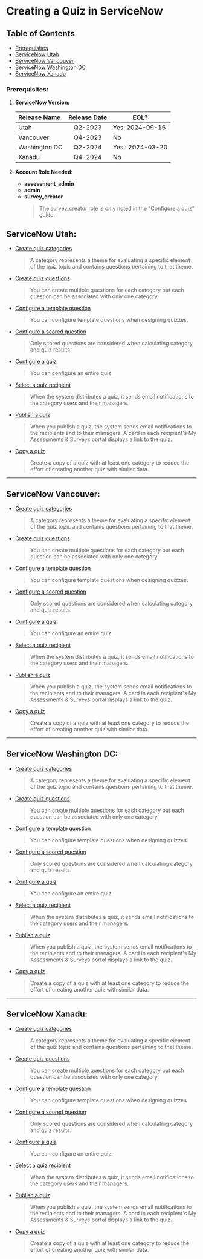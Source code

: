 # Creating a Quiz in ServiceNow

## Table of Contents

* [Prerequisites](#prerequisites)
* [ServiceNow Utah](main#servicenow-utah)
* [ServiceNow Vancouver](#servicenow-vancouver)
* [ServiceNow Washington DC](#servicenow-washington-dc)
* [ServiceNow Xanadu](#servicenow-xanadu)

### Prerequisites:

1. **ServiceNow Version:**

    | Release Name | Release Date | EOL? |
    | :----------- | :-----------:| ---- |
    | Utah         | Q2-2023      | Yes: 2024-09-16|
    | Vancouver    | Q4-2023      | No |
    | Washington DC | Q2-2024     | Yes : 2024-03-20 |
    | Xanadu       | Q4-2024      | No |

2. **Account Role Needed:**

    * **assessment_admin**
    * **admin**
    * **survey_creator**
        >The survey_creator role is only noted in the "Configure a quiz" guide.



## ServiceNow Utah:

* [Create quiz categories](https://www.servicenow.com/docs/bundle/utah-servicenow-platform/page/administer/assessments/task/t_CreateAQuizCategory.html)

    >A category represents a theme for evaluating a specific element of the quiz topic and contains questions pertaining to that theme.

* [Create quiz questions](https://www.servicenow.com/docs/bundle/utah-servicenow-platform/page/administer/assessments/task/t_CreateAQuizQuestion.html)

    >You can create multiple questions for each category but each question can be associated with only one category.

* [Configure a template question](https://www.servicenow.com/docs/bundle/utah-servicenow-platform/page/administer/assessments/task/t_ConfigureATemplateQuestion.html)

    >You can configure template questions when designing quizzes.

* [Configure a scored question](https://www.servicenow.com/docs/bundle/utah-servicenow-platform/page/administer/assessments/task/t_ConfigureAScoredQuestion.html)

    >Only scored questions are considered when calculating category and quiz results.

* [Configure a quiz](https://www.servicenow.com/docs/bundle/utah-servicenow-platform/page/administer/assessments/task/t_ConfigureaQuiz.html)

    >You can configure an entire quiz.

* [Select a quiz recipient](https://www.servicenow.com/docs/bundle/utah-servicenow-platform/page/administer/assessments/task/t_SelectAQuizRecipient.html)

    >When the system distributes a quiz, it sends email notifications to the category users and their managers.

* [Publish a quiz](https://www.servicenow.com/docs/bundle/utah-servicenow-platform/page/administer/assessments/task/t_PublishaQuiz.html)

    >When you publish a quiz, the system sends email notifications to the recipients and to their managers. A card in each recipient's My Assessments & Surveys portal displays a link to the quiz.

* [Copy a quiz](https://www.servicenow.com/docs/bundle/utah-servicenow-platform/page/administer/assessments/task/copy-quiz.html)

    >Create a copy of a quiz with at least one category to reduce the effort of creating another quiz with similar data.

---

## ServiceNow Vancouver:

* [Create quiz categories](https://www.servicenow.com/docs/bundle/vancouver-servicenow-platform/page/administer/assessments/task/t_CreateAQuizCategory.html)

    >A category represents a theme for evaluating a specific element of the quiz topic and contains questions pertaining to that theme.

* [Create quiz questions](https://www.servicenow.com/docs/bundle/vancouver-servicenow-platform/page/administer/assessments/task/t_CreateAQuizQuestion.html)

    >You can create multiple questions for each category but each question can be associated with only one category.

* [Configure a template question](https://www.servicenow.com/docs/bundle/vancouver-servicenow-platform/page/administer/assessments/task/t_ConfigureATemplateQuestion.html)

    >You can configure template questions when designing quizzes.

* [Configure a scored question](https://www.servicenow.com/docs/bundle/vancouver-servicenow-platform/page/administer/assessments/task/t_ConfigureAScoredQuestion.html)

    >Only scored questions are considered when calculating category and quiz results.

* [Configure a quiz](https://www.servicenow.com/docs/bundle/vancouver-servicenow-platform/page/administer/assessments/task/t_ConfigureaQuiz.html)

    >You can configure an entire quiz.

* [Select a quiz recipient](https://www.servicenow.com/docs/bundle/vancouver-servicenow-platform/page/administer/assessments/task/t_SelectAQuizRecipient.html)

    >When the system distributes a quiz, it sends email notifications to the category users and their managers.

* [Publish a quiz](https://www.servicenow.com/docs/bundle/vancouver-servicenow-platform/page/administer/assessments/task/t_PublishaQuiz.html)

    >When you publish a quiz, the system sends email notifications to the recipients and to their managers. A card in each recipient's My Assessments & Surveys portal displays a link to the quiz.

* [Copy a quiz](https://www.servicenow.com/docs/bundle/vancouver-servicenow-platform/page/administer/assessments/task/copy-quiz.html)

    >Create a copy of a quiz with at least one category to reduce the effort of creating another quiz with similar data.

---

## ServiceNow Washington DC:

* [Create quiz categories](https://www.servicenow.com/docs/bundle/washingtondc-servicenow-platform/page/administer/assessments/task/t_CreateAQuizCategory.html)

    >A category represents a theme for evaluating a specific element of the quiz topic and contains questions pertaining to that theme.

* [Create quiz questions](https://www.servicenow.com/docs/bundle/washingtondc-servicenow-platform/page/administer/assessments/task/t_CreateAQuizQuestion.html)

    >You can create multiple questions for each category but each question can be associated with only one category.

* [Configure a template question](https://www.servicenow.com/docs/bundle/washingtondc-servicenow-platform/page/administer/assessments/task/t_ConfigureATemplateQuestion.html)

    >You can configure template questions when designing quizzes.

* [Configure a scored question](https://www.servicenow.com/docs/bundle/washingtondc-servicenow-platform/page/administer/assessments/task/t_ConfigureAScoredQuestion.html)

    >Only scored questions are considered when calculating category and quiz results.

* [Configure a quiz](https://www.servicenow.com/docs/bundle/washingtondc-servicenow-platform/page/administer/assessments/task/t_ConfigureaQuiz.html)

    >You can configure an entire quiz.

* [Select a quiz recipient](https://www.servicenow.com/docs/bundle/washingtondc-servicenow-platform/page/administer/assessments/task/t_SelectAQuizRecipient.html)

    >When the system distributes a quiz, it sends email notifications to the category users and their managers.

* [Publish a quiz](https://www.servicenow.com/docs/bundle/washingtondc-servicenow-platform/page/administer/assessments/task/t_PublishaQuiz.html)

    >When you publish a quiz, the system sends email notifications to the recipients and to their managers. A card in each recipient's My Assessments & Surveys portal displays a link to the quiz.

* [Copy a quiz](https://www.servicenow.com/docs/bundle/washingtondc-servicenow-platform/page/administer/assessments/task/copy-quiz.html)

    >Create a copy of a quiz with at least one category to reduce the effort of creating another quiz with similar data.

---

## ServiceNow Xanadu:

* [Create quiz categories](https://www.servicenow.com/docs/bundle/xanadu-servicenow-platform/page/administer/assessments/task/t_CreateAQuizCategory.html)

    >A category represents a theme for evaluating a specific element of the quiz topic and contains questions pertaining to that theme.

* [Create quiz questions](https://www.servicenow.com/docs/bundle/xanadu-servicenow-platform/page/administer/assessments/task/t_CreateAQuizQuestion.html)

    >You can create multiple questions for each category but each question can be associated with only one category.

* [Configure a template question](https://www.servicenow.com/docs/bundle/xanadu-servicenow-platform/page/administer/assessments/task/t_ConfigureATemplateQuestion.html)

    >You can configure template questions when designing quizzes.

* [Configure a scored question](https://www.servicenow.com/docs/bundle/xanadu-servicenow-platform/page/administer/assessments/task/t_ConfigureAScoredQuestion.html)

    >Only scored questions are considered when calculating category and quiz results.

* [Configure a quiz](https://www.servicenow.com/docs/bundle/xanadu-servicenow-platform/page/administer/assessments/task/t_ConfigureaQuiz.html)

    >You can configure an entire quiz.

* [Select a quiz recipient](https://www.servicenow.com/docs/bundle/xanadu-servicenow-platform/page/administer/assessments/task/t_SelectAQuizRecipient.html)

    >When the system distributes a quiz, it sends email notifications to the category users and their managers.

* [Publish a quiz](https://www.servicenow.com/docs/bundle/xanadu-servicenow-platform/page/administer/assessments/task/t_PublishaQuiz.html)

    >When you publish a quiz, the system sends email notifications to the recipients and to their managers. A card in each recipient's My Assessments & Surveys portal displays a link to the quiz.

* [Copy a quiz](https://www.servicenow.com/docs/bundle/xanadu-servicenow-platform/page/administer/assessments/task/copy-quiz.html)

    >Create a copy of a quiz with at least one category to reduce the effort of creating another quiz with similar data.
